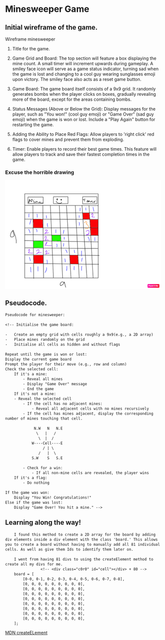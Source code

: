 # Minesweeper Game

## Initial wireframe of the game.

Wireframe minesweeper

1. Title for the game.

2. Game Grid and Board:
   The top section will feature a box displaying the mine count.
   A small timer will increment upwards during gameplay.
   A smiley face icon will serve as a game status indicator, turning sad when the game is lost and changing to a cool guy wearing sunglasses emoji upon victory. The smiley face also acts as a reset game button.

3. Game Board:
   The game board itself consists of a 9x9 grid.
   It randomly generates bombs when the player clicks on boxes, gradually revealing more of the board, except for the areas containing bombs.

4. Status Messages (Above or Below the Grid):
   Display messages for the player, such as "You won!" (cool guy emoji) or "Game Over" (sad guy emoji) when the game is won or lost.
   Include a "Play Again" button for restarting the game.

5. Adding the Ability to Place Red Flags:
   Allow players to 'right click' red flags to cover mines and prevent them from exploding.

6. Timer:
   Enable players to record their best game times. This feature will allow players to track and save their fastest completion times in the game.

### Excuse the horrible drawing

![My Wireframe](./Images/Minesweper%20wireframe%20.png)

## Pseudocode.

```
Pseudocode for minesweeper:

<!-- Initialise the game board:

-   Create an empty grid with cells roughly a 9x9(e.g., a 2D array)
-   Place mines randomly on the grid
-   Initialise all cells as hidden and without flags

Repeat until the game is won or lost:
Display the current game board
Prompt the player for their move (e.g., row and column)
Check the selected cell:
    If it's a mine:
        - Reveal all mines
        - Display "Game Over" message
        - End the game
    If it's not a mine:
    - Reveal the selected cell
        - If the cell has no adjacent mines:
            - Reveal all adjacent cells with no mines recursively
        - If the cell has mines adjacent, display the corresponding number of mines touching that cell.

             N.W   N   N.E
              \   |   /
               \  |  /
            W----Cell----E
                 / | \
               /   |  \
            S.W    S   S.E

        - Check for a win:
            - If all non-mine cells are revealed, the player wins
    If it's a flag:
        - Do nothing

If the game was won:
    Display "You Win! Congratulations!"
Else if the game was lost:
    Display "Game Over! You hit a mine." -->

```

## Learning along the way!

```
    I found this method to create a 2D array for the board by adding div elements inside a div element with the class 'board.' This allows you to create a board without having to manually add all 81 individual cells. As well as give them Ids to identify them later on.

    I went from having 81 divs to using the createElement method to create all my divs for me.
                <!-- <div class="c0r0" id="cell"></div> + 80 -->
    board = [
        [0-0, 0-1, 0-2, 0-3, 0-4, 0-5, 0-6, 0-7, 0-8],
        [0, 0, 0, 0, 0, 0, 0, 0, 0],
        [0, 0, 0, 0, 0, 0, 0, 0, 0],
        [0, 0, 0, 0, 0, 0, 0, 0, 0],
        [0, 0, 0, 0, 0, 0, 0, 0, 0],
        [0, 0, 0, 0, 0, 0, 0, 0, 0],
        [0, 0, 0, 0, 0, 0, 0, 0, 0],
        [0, 0, 0, 0, 0, 0, 0, 0, 0],
        [0, 0, 0, 0, 0, 0, 0, 0, 0],
    ];
```

[MDN createELement](https://developer.mozilla.org/en-US/docs/Web/API/Document/createElement)
